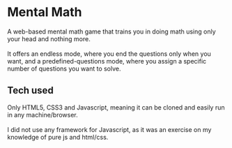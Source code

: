 # Mental Math
A web-based mental math game that trains you in doing math using only your head and nothing more.
<br><br>
It offers an endless mode, where you end the questions only when you want, and a predefined-questions mode, where you assign a specific number of questions you want to solve.

## Tech used
Only HTML5, CSS3 and Javascript, meaning it can be cloned and easily run in any machine/browser.
<br><br>
I did not use any framework for Javascript, as it was an exercise on my knowledge of pure js and html/css.